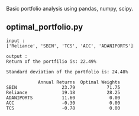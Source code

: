 Basic portfolio analysis using pandas, numpy, scipy.

optimal_portfolio.py
-----------------
```
input : 
['Reliance', 'SBIN', 'TCS', 'ACC', 'ADANIPORTS'] 

output :
Return of the portfilio is: 22.49%

Standard deviation of the portfolio is: 24.48%

            Annual Returns  Optimal Weights
SBIN                 23.79            71.75
Reliance             19.18            28.25
ADANIPORTS           11.60             0.00
ACC                  -0.30             0.00
TCS                  -0.78             0.00
```
